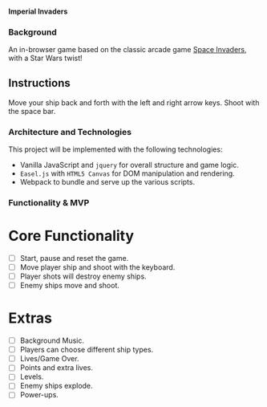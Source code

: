 #### Imperial Invaders

### Background

An in-browser game based on the classic arcade game [Space Invaders](https://en.wikipedia.org/wiki/Space_Invaders), with a Star Wars twist!

## Instructions

Move your ship back and forth with the left and right arrow keys. Shoot with the space bar.

### Architecture and Technologies

This project will be implemented with the following technologies:

* Vanilla JavaScript and `jquery` for overall structure and game logic.
* `Easel.js` with `HTML5 Canvas` for DOM manipulation and rendering.
* Webpack to bundle and serve up the various scripts.

### Functionality & MVP

# Core Functionality

- [ ] Start, pause and reset the game.
- [ ] Move player ship and shoot with the keyboard.
- [ ] Player shots will destroy enemy ships.
- [ ] Enemy ships move and shoot.

# Extras

- [ ] Background Music.
- [ ] Players can choose different ship types.
- [ ] Lives/Game Over.
- [ ] Points and extra lives.
- [ ] Levels.
- [ ] Enemy ships explode.
- [ ] Power-ups.
